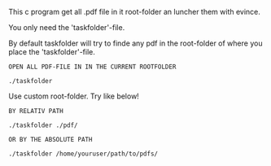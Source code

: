 This c program get all .pdf file in it root-folder an luncher them with evince.

You only need the 'taskfolder'-file.

By default taskfolder will try to finde any pdf in the root-folder of where you place the 'taskfolder'-file.

```
OPEN ALL PDF-FILE IN IN THE CURRENT ROOTFOLDER

./taskfolder
```

Use custom root-folder. Try like below!

```
BY RELATIV PATH

./taskfolder ./pdf/

OR BY THE ABSOLUTE PATH

./taskfolder /home/youruser/path/to/pdfs/

```
